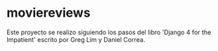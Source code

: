 # moviereviews
Este proyecto se realizo siguiendo los pasos del libro 'Django 4 for the Impatient' escrito por Greg Lim y Daniel Correa.

